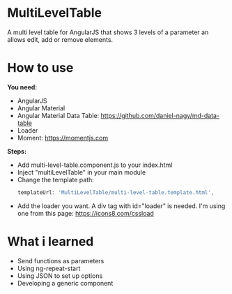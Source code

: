 # MultiLevelTable
A multi level table for AngularJS that shows 3 levels of a parameter an allows edit, add or remove elements.

# How to use

**You need:**
  - AngularJS
  - Angular Material
  - Angular Material Data Table: https://github.com/daniel-nagy/md-data-table
  - Loader
  - Moment: https://momentjs.com
  
**Steps:**
  - Add multi-level-table.component.js to your index.html
  - Inject "multiLevelTable" in your main module
  - Change the template path:
    ```javascript
    templateUrl: 'MultiLevelTable/multi-level-table.template.html',
    ```
  - Add the loader you want. A div tag with id="loader" is needed. I'm using one from this page: https://icons8.com/cssload
  
# What i learned
  - Send functions as parameters
  - Using ng-repeat-start
  - Using JSON to set up options
  - Developing a generic component
